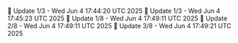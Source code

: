 📌 Update 1/3 - Wed Jun  4 17:44:20 UTC 2025
📌 Update 1/3 - Wed Jun  4 17:45:23 UTC 2025
📌 Update 1/8 - Wed Jun  4 17:49:11 UTC 2025
📌 Update 2/8 - Wed Jun  4 17:49:11 UTC 2025
📌 Update 3/8 - Wed Jun  4 17:49:21 UTC 2025
